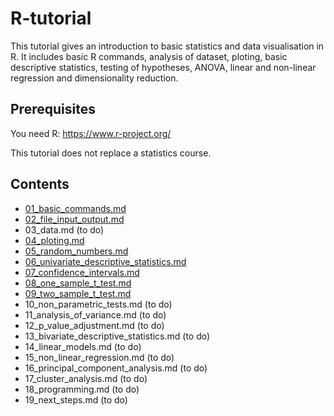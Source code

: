 # R-tutorial
This tutorial gives an introduction to basic statistics and data visualisation in R. It includes basic R commands, analysis of dataset, ploting, basic descriptive statistics, testing of hypotheses, ANOVA, linear and non-linear regression and dimensionality reduction.
## Prerequisites
You need R: https://www.r-project.org/

This tutorial does not replace a statistics course.
## Contents
* [01_basic_commands.md](https://github.com/spiwokv/Rtutorial/blob/master/lessons/01_basic_commands.md)
* [02_file_input_output.md](https://github.com/spiwokv/Rtutorial/blob/master/lessons/02_file_input_output.md)
* 03_data.md (to do)
* [04_ploting.md](https://github.com/spiwokv/Rtutorial/blob/master/lessons/04_ploting.md)
* [05_random_numbers.md](https://github.com/spiwokv/Rtutorial/blob/master/lessons/05_random_numbers.md)
* [06_univariate_descriptive_statistics.md](https://github.com/spiwokv/Rtutorial/blob/master/lessons/06_univariate_descriptive_statistics.md)
* [07_confidence_intervals.md](https://github.com/spiwokv/Rtutorial/blob/master/lessons/07_confidence_intervals.md)
* [08_one_sample_t_test.md](https://github.com/spiwokv/Rtutorial/blob/master/lessons/08_one_sample_t_test.md)
* [09_two_sample_t_test.md](https://github.com/spiwokv/Rtutorial/blob/master/lessons/09_two_sample_t_test.md)
* 10_non_parametric_tests.md (to do)
* 11_analysis_of_variance.md (to do)
* 12_p_value_adjustment.md (to do)
* 13_bivariate_descriptive_statistics.md (to do)
* 14_linear_models.md (to do)
* 15_non_linear_regression.md (to do)
* 16_principal_component_analysis.md (to do)
* 17_cluster_analysis.md (to do)
* 18_programming.md (to do)
* 19_next_steps.md (to do)

